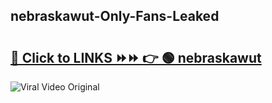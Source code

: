 
 ## nebraskawut-Only-Fans-Leaked

# <h2><a href="https://clipsfans.com/nebraskawut&ref=git">🔗 Click to LINKS ⏩⏩ 👉 🟢 nebraskawut </a></h2>

<a href="https://clipsfans.com/nebraskawut&ref=git" rel="nofollow" data-target="animated-image.originalLink"><img src="https://i.ibb.co.com/xMMVF88/686577567.gif" alt="Viral Video Original" style="max-width: 100%; display: inline-block;" data-target="animated-image.originalImage"></a>
